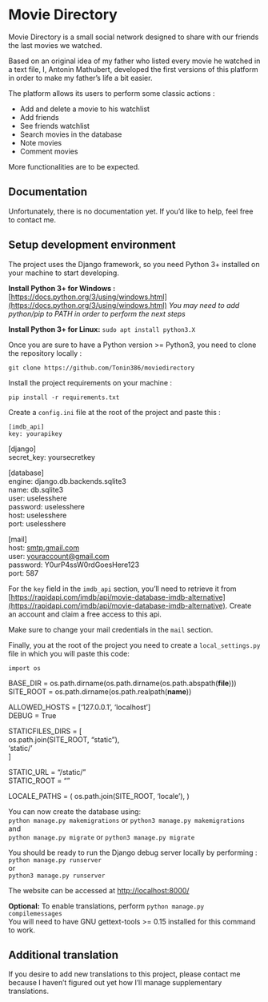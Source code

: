 
# Movie Directory

Movie Directory is a small social network designed to share with our friends the last movies we watched.

Based on an original idea of my father who listed every movie he watched in a text file, I, Antonin Mathubert, developed the first versions of this platform in order to make my father’s life a bit easier.

The platform allows its users to perform some classic actions :

-   Add and delete a movie to his watchlist
-   Add friends
-   See friends watchlist
-   Search movies in the database
-   Note movies
-   Comment movies

More functionalities are to be expected.

## Documentation

Unfortunately, there is no documentation yet. If you’d like to help, feel free to contact me.

## Setup development environment

The project uses the Django framework, so you need Python 3+ installed on your machine to start developing.

**Install Python 3+ for Windows :**  [https://docs.python.org/3/using/windows.html](https://docs.python.org/3/using/windows.html)  _You may need to add python/pip to PATH in order to perform the next steps_

**Install Python 3+ for Linux:**  `sudo apt install python3.X`

Once you are sure to have a Python version >= Python3, you need to clone the repository locally :

`git clone https://github.com/Tonin386/moviedirectory`

Install the project requirements on your machine :

`pip install -r requirements.txt`

Create a  `config.ini`  file at the root of the project and paste this :

```
[imdb_api]
key: yourapikey

```

[django]  
secret_key: yoursecretkey

[database]  
engine: django.db.backends.sqlite3  
name: db.sqlite3  
user: uselesshere  
password: uselesshere  
host: uselesshere  
port: uselesshere

[mail]  
host:  [smtp.gmail.com](http://smtp.gmail.com/)  
user:  [youraccount@gmail.com](mailto:youraccount@gmail.com)  
password: Y0urP4ssW0rdGoesHere123  
port: 587  

For the  `key`  field in the  `imdb_api`  section, you’ll need to retrieve it from  [https://rapidapi.com/imdb/api/movie-database-imdb-alternative](https://rapidapi.com/imdb/api/movie-database-imdb-alternative). Create an account and claim a free access to this api.

Make sure to change your mail credentials in the  `mail`  section.

Finally, you at the root of the project you need to create a  `local_settings.py`  file in which you will paste this code:

```
import os

```

BASE_DIR = os.path.dirname(os.path.dirname(os.path.abspath(**file**)))  
SITE_ROOT = os.path.dirname(os.path.realpath(**name**))

ALLOWED_HOSTS = [‘127.0.0.1’, ‘localhost’]  
DEBUG = True

STATICFILES_DIRS = [  
os.path.join(SITE_ROOT, “static”),  
‘static/’  
]

STATIC_URL = “/static/”  
STATIC_ROOT = “”

LOCALE_PATHS = ( os.path.join(SITE_ROOT, ‘locale’), )  

You can now create the database using:  
`python manage.py makemigrations`  or  `python3 manage.py makemigrations`  
and  
`python manage.py migrate`  or  `python3 manage.py migrate`

You should be ready to run the Django debug server locally by performing :  
`python manage.py runserver`  
or  
`python3 manage.py runserver`

The website can be accessed at  [http://localhost:8000/](http://localhost:8000/)

**Optional:**  To enable translations, perform  `python manage.py compilemessages`  
You will need to have GNU gettext-tools >= 0.15 installed for this command to work.

## Additional translation

If you desire to add new translations to this project, please contact me because I haven’t figured out yet how I’ll manage supplementary translations.
<!--stackedit_data:
eyJoaXN0b3J5IjpbMTM4NzE3MDU4LDg3MDQ4OTExXX0=
-->
